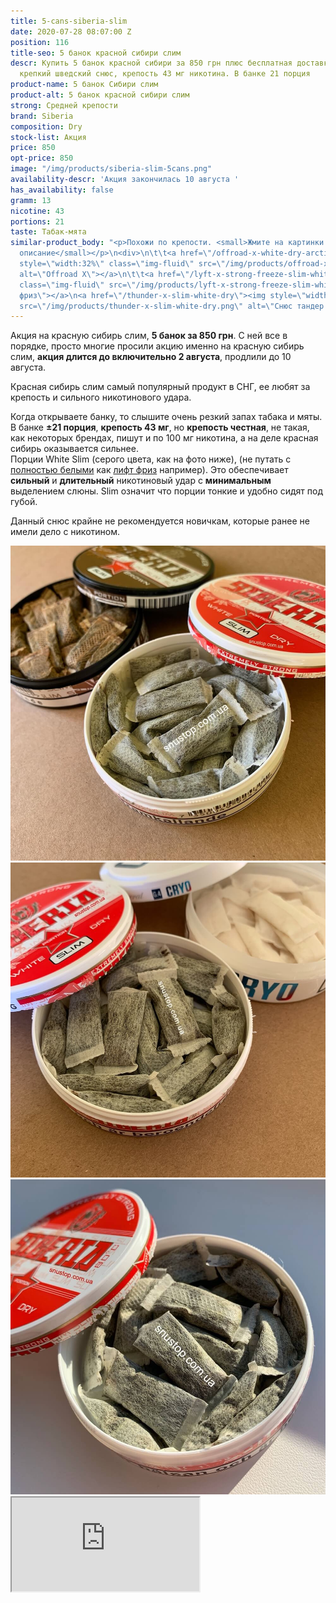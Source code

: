 ```yaml
---
title: 5-cans-siberia-slim
date: 2020-07-28 08:07:00 Z
position: 116
title-seo: 5 банок красной сибири слим
descr: Купить 5 банок красной сибири за 850 грн плюс бесплатная доставка. Сибирь очень
  крепкий шведский снюс, крепость 43 мг никотина. В банке 21 порция
product-name: 5 банок Сибири слим
product-alt: 5 банок красной сибири слим
strong: Средней крепости
brand: Siberia
composition: Dry
stock-list: Акция
price: 850
opt-price: 850
image: "/img/products/siberia-slim-5cans.png"
availability-descr: 'Акция закончилась 10 августа '
has_availability: false
gramm: 13
nicotine: 43
portions: 21
taste: Табак-мята
similar-product_body: "<p>Похожи по крепости. <small>Жмите на картинки и читайте полное
  описание</small></p>\n<div>\n\t\t<a href=\"/offroad-x-white-dry-arctic-explorer\"><img
  style=\"width:32%\" class=\"img-fluid\" src=\"/img/products/offroad-x-white-dry-arctic-explorer.jpg\"
  alt=\"Offroad X\"></a>\n\t\t<a href=\"/lyft-x-strong-freeze-slim-white\"><img style=\"width:32%\"
  class=\"img-fluid\" src=\"/img/products/lyft-x-strong-freeze-slim-white.png\" alt=\"Лифт
  фриз\"></a>\n<a href=\"/thunder-x-slim-white-dry\"><img style=\"width:32%\" class=\"img-fluid\"
  src=\"/img/products/thunder-x-slim-white-dry.png\" alt=\"Снюс тандер х слим\"></a>\n</div>"
---
```


Акция на красную сибирь слим, **5 банок за 850 грн**. С ней все в порядке, просто многие просили акцию именно на красную сибирь слим, **акция длится до включительно 2 августа**, продлили до 10 августа.

Красная сибирь слим самый популярный продукт в СНГ, ее любят за крепость и сильного никотинового удара.

Когда открываете банку, то слышите очень резкий запах табака и мяты. В банке **±21 порция**, **крепость 43 мг**, но **крепость честная**, не такая, как некоторых брендах, пишут и по 100 мг никотина, а на деле красная сибирь оказывается сильнее.<br>
Порции White Slim (серого цвета, как на фото ниже), (не путать с [полностью белыми](/all-white-snus) как [лифт фриз](/lyft-x-strong-freeze-slim-white) например). Это обеспечивает **сильный** и **длительный** никотиновый удар с **минимальным** выделением слюны. Slim означит что порции тонкие и удобно сидят под губой.

Данный снюс крайне не рекомендуется новичкам, которые ранее не имели дело с никотином.

<div class="popup-gallery d-flex mb-2">
	<a class="mr-2" href="/img/products/siberia-white-dry-slim/siberia-slim-open-and-brown.jpg" title="Красная сибирь слим порции, а сзади <a href='/siberia-brown-slim'>коричневая слим</a>"><img class="img-fluid" src="/img/products/siberia-white-dry-slim/siberia-slim-open-and-brown.jpg" alt="Красная сибирь слим"></a>
	<a class="mr-2" href="/img/products/siberia-white-dry-slim/siberia-open-and-cryo.jpg" title="Красная сибирь самый крепкий шведский снюс, на заднем фоне <a href='/g4-cryo-slim-all-white-super-strong'>белый ванильный крио</a>"><img class="img-fluid" src="/img/products/siberia-white-dry-slim/siberia-open-and-cryo.jpg" alt="Красная сибирь слим white dry"></a>
	<a href="/img/products/siberia-white-dry-slim/siberia-white-dry-slim-open-portion.jpg" title="Порции на солнце"><img class="img-fluid" src="/img/products/siberia-white-dry-slim/siberia-white-dry-slim-open-portion.jpg" alt="Красная сибирь слим открытая, порции"></a>
</div>
<div class="embed-responsive embed-responsive-16by9 mb-3">
  <iframe class="embed-responsive-item" src="https://www.youtube.com/embed/OYQ3cSQTXl8" allowfullscreen></iframe>
</div>